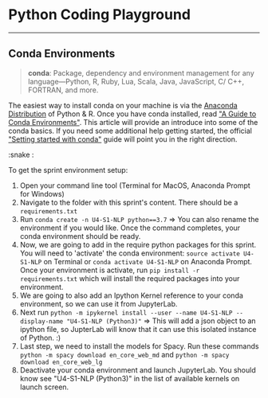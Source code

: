 # Python Coding Playground


---

## Conda Environments


> __conda__: Package, dependency and environment management for any language—Python, R, Ruby, Lua, Scala, Java, JavaScript, C/ C++, FORTRAN, and more.

The easiest way to install conda on your machine is via the [Anaconda Distribution](https://www.anaconda.com/distribution/) of Python & R. Once you have conda installed, read ["A Guide to Conda Environments"](https://towardsdatascience.com/a-guide-to-conda-environments-bc6180fc533). This article will provide an introduce into some of the conda basics. If you need some additional help getting started, the official ["Setting started with conda"](https://conda.io/projects/conda/en/latest/user-guide/getting-started.html) guide will point you in the right direction. 

:snake : 

To get the sprint environment setup: 

1. Open your command line tool (Terminal for MacOS, Anaconda Prompt for Windows)
2. Navigate to the folder with this sprint's content. There should be a `requirements.txt`
3. Run `conda create -n U4-S1-NLP python==3.7` => You can also rename the environment if you would like. Once the command completes, your conda environment should be ready.
4. Now, we are going to add in the require python packages for this sprint. You will need to 'activate' the conda environment: `source activate U4-S1-NLP` on Terminal or `conda activate U4-S1-NLP` on Anaconda Prompt. Once your environment is activate, run `pip install -r requirements.txt` which will install the required packages into your environment.
5. We are going to also add an Ipython Kernel reference to your conda environment, so we can use it from JupyterLab. 
6. Next run `python -m ipykernel install --user --name U4-S1-NLP --display-name "U4-S1-NLP (Python3)"` => This will add a json object to an ipython file, so JupterLab will know that it can use this isolated instance of Python. :) 
7. Last step, we need to install the models for Spacy. Run these commands `python -m spacy download en_core_web_md` and `python -m spacy download en_core_web_lg`
8. Deactivate your conda environment and launch JupyterLab. You should know see "U4-S1-NLP (Python3)" in the list of available kernels on launch screen. 



